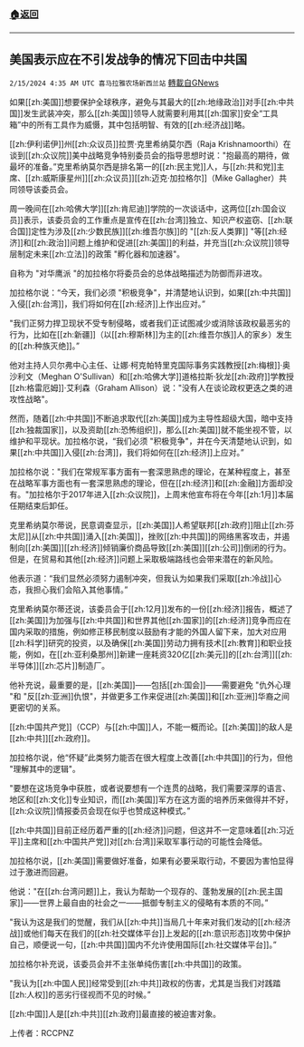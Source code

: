 ###  [:house:返回](README.md)
---


## 美国表示应在不引发战争的情况下回击中共国
`2/15/2024 4:35 AM UTC 喜马拉雅农场新西兰站` [轉載自GNews](https://gnews.org/articles/2307966)

如果[[zh:美国]]想要保护全球秩序，避免与其最大的[[zh:地缘政治]]对手[[zh:中共国]]发生武装冲突，那么[[zh:美国]]领导人就需要利用其[[zh:国家]]安全“工具箱”中的所有工具作为威慑，其中包括明智、有效的[[zh:经济战]]略。

[[zh:伊利诺伊]]州[[zh:众议员]]拉贾·克里希纳莫尔西（Raja Krishnamoorthi）在谈到[[zh:众议院]]美中战略竞争特别委员会的指导思想时说："抱最高的期待，做最坏的准备。”克里希纳莫尔西是排名第一的[[zh:民主党]]人，与[[zh:共和党]]主席、[[zh:威斯康星州]][[zh:众议员]][[zh:迈克·加拉格尔]]（Mike Gallagher）共同领导该委员会。

周一晚间在[[zh:哈佛大学]][[zh:肯尼迪]]学院的一次谈话中，这两位[[zh:国会议员]]表示，该委员会的工作重点是宣传在[[zh:台湾]]独立、知识产权盗窃、[[zh:联合国]]定性为涉及[[zh:少数民族]][[zh:维吾尔族]]的 "[[zh:反人类罪]] "等[[zh:经济]]和[[zh:政治]]问题上维护和促进[[zh:美国]]的利益，并充当[[zh:众议院]]领导层制定未来[[zh:立法]]的政策 "孵化器和加速器"。

自称为 "对华鹰派 "的加拉格尔将委员会的总体战略描述为防御而非进攻。

加拉格尔说：“今天，我们必须 "积极竞争"，并清楚地认识到，如果[[zh:中共国]]入侵[[zh:台湾]]，我们将如何在[[zh:经济]]上作出应对。”

"我们正努力捍卫现状不受专制侵略，或者我们正试图减少或消除该政权最恶劣的行为，比如在[[zh:新疆]]（以[[zh:穆斯林]]为主的[[zh:维吾尔族]]人的家乡）发生的[[zh:种族灭绝]]。”

他对主持人贝尔弗中心主任、让娜·柯克帕特里克国际事务实践教授[[zh:梅根]]·奥沙利文（Meghan O'Sullivan）和[[zh:哈佛大学]]道格拉斯·狄龙[[zh:政府]]学教授[[zh:格雷厄姆]]·艾利森（Graham Allison）说："没有人在谈论政权更迭之类的进攻性战略"。

然而，随着[[zh:中共国]]不断追求取代[[zh:美国]]成为主导性超级大国，暗中支持[[zh:独裁国家]]，以及资助[[zh:恐怖组织]]，那么[[zh:美国]]就不能坐视不管，以维护和平现状。加拉格尔说，“我们必须 "积极竞争"，并在今天清楚地认识到，如果[[zh:中共国]]入侵[[zh:台湾]]，我们将如何在[[zh:经济]]上应对。”

加拉格尔说："我们在常规军事方面有一套深思熟虑的理论，在某种程度上，甚至在战略军事方面也有一套深思熟虑的理论，但在[[zh:经济]]和[[zh:金融]]方面却没有。"加拉格尔于2017年进入[[zh:众议院]]，上周末他宣布将在今年[[zh:1月]]本届任期结束后卸任。

克里希纳莫尔蒂说，民意调查显示，[[zh:美国]]人希望联邦[[zh:政府]]阻止[[zh:芬太尼]]从[[zh:中共国]]涌入[[zh:美国]]，挫败[[zh:中共国]]的网络黑客攻击，并遏制向[[zh:美国]][[zh:经济]]倾销廉价商品导致[[zh:美国]][[zh:公司]]倒闭的行为。但是，在贸易和其他[[zh:经济]]问题上采取极端路线也会带来潜在的新风险。

他表示道：“我们显然必须努力遏制冲突，但我认为如果我们采取[[zh:冷战]]心态，我担心我们会陷入其他事情。”

克里希纳莫尔蒂还说，该委员会于[[zh:12月]]发布的一份[[zh:经济]]报告，概述了[[zh:美国]]为加强与[[zh:中共国]]和世界其他[[zh:国家]]的[[zh:经济]]竞争而应在国内采取的措施，例如修正移民制度以鼓励有才能的外国人留下来，加大对应用[[zh:科学]]研究的投资，以及确保[[zh:美国]]劳动力拥有技术[[zh:教育]]和职业技能，例如，在[[zh:亚利桑那州]]新建一座耗资320亿[[zh:美元]]的[[zh:台湾]][[zh:半导体]][[zh:芯片]]制造厂。

他补充说，最重要的是，[[zh:美国]]——包括[[zh:国会]]——需要避免 "仇外心理 "和 "反[[zh:亚洲]]仇恨"，并做更多工作来促进[[zh:美国]]和[[zh:亚洲]]华裔之间更密切的关系。


[[zh:中国共产党]]（CCP）与[[zh:中国]]人，不能一概而论。[[zh:美国]]的敌人是[[zh:中共]][[zh:政府]]。

加拉格尔说，他“怀疑”此类努力能否在很大程度上改善[[zh:中共国]]的行为，但他 "理解其中的逻辑"。

"要想在这场竞争中获胜，或者说要想有一个连贯的战略，我们需要深厚的语言、地区和[[zh:文化]]专业知识，而[[zh:美国]]军方在这方面的培养历来做得并不好，[[zh:众议院]]情报委员会现在似乎也赞成这种模式。”

[[zh:中共国]]目前正经历着严重的[[zh:经济]]问题，但这并不一定意味着[[zh:习近平]]主席和[[zh:中国共产党]]对[[zh:台湾]]采取军事行动的可能性会降低。

加拉格尔说，[[zh:美国]]需要做好准备，如果有必要采取行动，不要因为害怕显得过于激进而回避。

他说："在[[zh:台湾问题]]上，我认为帮助一个现存的、蓬勃发展的[[zh:民主国家]]——世界上最自由的社会之一——抵御专制主义的侵略有本质的不同。”

"我认为这是我们的觉醒，我们从[[zh:中共]]当局几十年来对我们发动的[[zh:经济战]]或他们每天在我们的[[zh:社交媒体平台]]上发起的[[zh:意识形态]]攻势中保护自己，顺便说一句，[[zh:中共国]]国内不允许使用国际[[zh:社交媒体平台]]。”

加拉格尔补充说，该委员会并不主张单纯伤害[[zh:中共国]]的政策。

"我认为[[zh:中国人民]]经常受到[[zh:中共]]政权的伤害，尤其是当我们对践踏[[zh:人权]]的恶劣行径视而不见的时候。”

[[zh:中国]]人是[[zh:中共]][[zh:政府]]最直接的被迫害对象。

上传者：RCCPNZ
